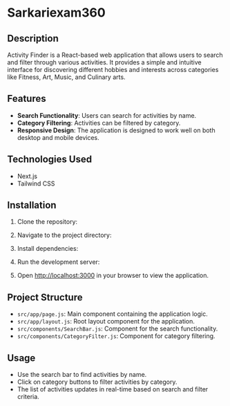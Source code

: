 # Sarkariexam360

## Description

Activity Finder is a React-based web application that allows users to search and filter through various activities. It provides a simple and intuitive interface for discovering different hobbies and interests across categories like Fitness, Art, Music, and Culinary arts.

## Features

- **Search Functionality**: Users can search for activities by name.
- **Category Filtering**: Activities can be filtered by category.
- **Responsive Design**: The application is designed to work well on both desktop and mobile devices.

## Technologies Used

- Next.js
- Tailwind CSS

## Installation

1. Clone the repository:
2. Navigate to the project directory:
3. Install dependencies:
4. Run the development server:

5. Open [http://localhost:3000](http://localhost:3000) in your browser to view the application.

## Project Structure

- `src/app/page.js`: Main component containing the application logic.
- `src/app/layout.js`: Root layout component for the application.
- `src/components/SearchBar.js`: Component for the search functionality.
- `src/components/CategoryFilter.js`: Component for category filtering.

## Usage

- Use the search bar to find activities by name.
- Click on category buttons to filter activities by category.
- The list of activities updates in real-time based on search and filter criteria.
